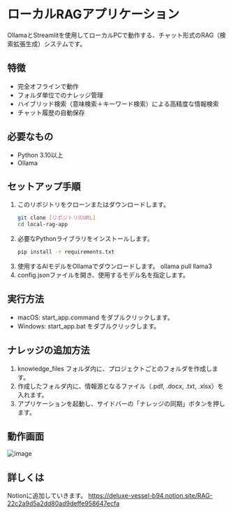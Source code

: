 # ローカルRAGアプリケーション

OllamaとStreamlitを使用してローカルPCで動作する、チャット形式のRAG（検索拡張生成）システムです。

## 特徴
- 完全オフラインで動作
- フォルダ単位でのナレッジ管理
- ハイブリッド検索（意味検索＋キーワード検索）による高精度な情報検索
- チャット履歴の自動保存

## 必要なもの
- Python 3.10以上
- Ollama

## セットアップ手順
1. このリポジトリをクローンまたはダウンロードします。
   ```bash
   git clone [リポジトリのURL]
   cd local-rag-app
2. 必要なPythonライブラリをインストールします。
   ```bash
   pip install -r requirements.txt
3. 使用するAIモデルをOllamaでダウンロードします。
   ollama pull llama3
4. config.jsonファイルを開き、使用するモデル名を指定します。

## 実行方法
 - macOS: start_app.command をダブルクリックします。
 - Windows: start_app.bat をダブルクリックします。

## ナレッジの追加方法
1. knowledge_files フォルダ内に、プロジェクトごとのフォルダを作成します。
2. 作成したフォルダ内に、情報源となるファイル（.pdf, .docx, .txt, .xlsx）を入れます。
3. アプリケーションを起動し、サイドバーの「ナレッジの同期」ボタンを押します。

## 動作画面
![image](https://github.com/user-attachments/assets/f0a3ed45-1072-4e33-9a87-2afc7f94d05b)

## 詳しくは
Notionに追加していきます。
<https://deluxe-vessel-b94.notion.site/RAG-22c2a9d5a2dd80ad9deffe958647ecfa>
